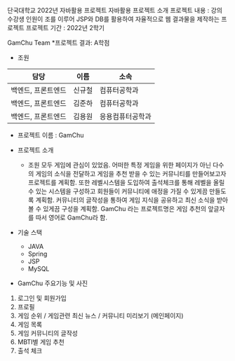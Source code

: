 단국대학교 2022년 자바활용 프로젝트
자바활용 프로젝트 소개
프로젝트 내용 : 강의 수강생 인원이 조를 이루어 JSP와 DB를 활용하여 자율적으로 웹 결과물을 제작하는 프로젝트 프로젝트 기간 : 2022년 2학기

GamChu Team
*프로젝트 결과: A학점
* 조원

|담당|이름|소속|
|--|--|--|
백엔드, 프론트엔드|	신규철	|컴퓨터공학과
백엔드, 프론트엔드|	김준하	|컴퓨터공학과
백엔드, 프론트엔드|	김용원	|응용컴퓨터공학과

- 프로젝트 이름 : GamChu
- 프로젝트 소개
  - 조원 모두 게임에 관심이 있었음. 어떠한 특정 게임을 위한 페이지가 아닌 다수의 게임의 소식을 전달하고 게임을 추천 받을 수 있는 커뮤니티를 만들어보고자 프로젝트를 계획함. 또한 레벨시스템을 도입하여 출석체크를 통해 레벨을 올릴수 있는 시스템을 구성하고 회원들이 커뮤니티에 애정을 가질 수 있게끔 만들도록 계획함. 커뮤니티의 글작성을 통하여 게임 지식을 공유하고 최신 소식을 받아볼 수 있게끔 구성을 계획함. GamChu 라는 프로젝트명은 게임 추천의 앞글자를 따서 영어로 GamChu라 함.

- 기술 스택
  - JAVA
  - Spring
  - JSP
  - MySQL
  
- GamChu 주요기능 및 사진
1. 로그인 및 회원가입
2. 프로필
3. 게임 순위 / 게임관련 최신 뉴스 / 커뮤니티 미리보기 (메인페이지)
4. 게임 목록
5. 게임 커뮤니티의 글작성
6. MBTI별 게임 추천
7. 출석 체크
